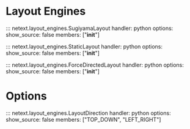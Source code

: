 # Layout Engines

::: netext.layout_engines.SugiyamaLayout
    handler: python
    options:
      show_source: false
      members: ["__init__"]

::: netext.layout_engines.StaticLayout
    handler: python
    options:
      show_source: false
      members: ["__init__"]


::: netext.layout_engines.ForceDirectedLayout
    handler: python
    options:
      show_source: false
      members: ["__init__"]

# Options

::: netext.layout_engines.LayoutDirection
    handler: python
    options:
      show_source: false
      members: ["TOP_DOWN", "LEFT_RIGHT"]
